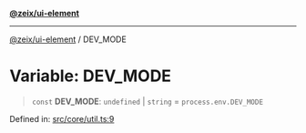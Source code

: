 [**@zeix/ui-element**](../README.md)

***

[@zeix/ui-element](../globals.md) / DEV\_MODE

# Variable: DEV\_MODE

> `const` **DEV\_MODE**: `undefined` \| `string` = `process.env.DEV_MODE`

Defined in: [src/core/util.ts:9](https://github.com/zeixcom/ui-element/blob/a3d8c74b49b5869fe7d19ae9f979ed1d37f1f695/src/core/util.ts#L9)
